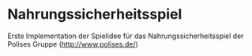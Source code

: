 # Nahrungssicherheitsspiel
Erste Implementation der Spielidee für das Nahrungssicherheitsspiel der Polises Gruppe (http://www.polises.de/)
